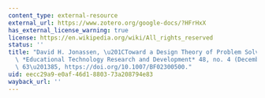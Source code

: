 ```yaml
---
content_type: external-resource
external_url: https://www.zotero.org/google-docs/?HFrHxX
has_external_license_warning: true
license: https://en.wikipedia.org/wiki/All_rights_reserved
status: ''
title: "David H. Jonassen, \u201CToward a Design Theory of Problem Solving,\u201D\
  \ *Educational Technology Research and Development* 48, no. 4 (December 1, 2000):\
  \ 63\u201385, https://doi.org/10.1007/BF02300500."
uid: eecc29a9-e0af-46d1-8803-73a208794e83
wayback_url: ''
---
```

